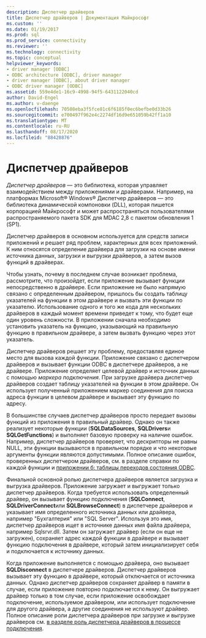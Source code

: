 ```yaml
---
description: Диспетчер драйверов
title: Диспетчер драйверов | Документация Майкрософт
ms.custom: ''
ms.date: 01/19/2017
ms.prod: sql
ms.prod_service: connectivity
ms.reviewer: ''
ms.technology: connectivity
ms.topic: conceptual
helpviewer_keywords:
- driver manager [ODBC]
- ODBC architecture [ODBC], driver manager
- driver manager [ODBC], about driver manager
- ODBC driver manager [ODBC]
ms.assetid: 559e4de1-16c9-4998-94f5-6431122040cd
author: David-Engel
ms.author: v-daenge
ms.openlocfilehash: 70508eba3f5fce81c6f6185f0ec6befbe0d33b26
ms.sourcegitcommit: e700497f962e4c2274df16d9e651059b42ff1a10
ms.translationtype: MT
ms.contentlocale: ru-RU
ms.lasthandoff: 08/17/2020
ms.locfileid: "88428876"
---
```

# <a name="the-driver-manager"></a>Диспетчер драйверов
*Диспетчер драйверов* — это библиотека, которая управляет взаимодействием между приложениями и драйверами. Например, на платформах Microsoft® Windows® Диспетчер драйверов — это библиотека динамической компоновки (DLL), которая пишется корпорацией Майкрософт и может распространяться пользователями распространяемого пакета SDK для MDAC 2,8 с пакетом обновления 1 (SP1).  
  
 Диспетчер драйверов в основном используется для средств записи приложений и решает ряд проблем, характерных для всех приложений. К ним относятся определение драйвера для загрузки на основе имени источника данных, загрузки и выгрузки драйверов, а затем вызов функций в драйверах.  
  
 Чтобы узнать, почему в последнем случае возникает проблема, рассмотрите, что произойдет, если приложение вызывает функции непосредственно в драйвере. Если приложение не было напрямую связано с определенным драйвером, пришлось бы создать таблицу указателей на функции в этом драйвере и вызвать эти функции по указателю. Использование одного и того же кода для нескольких драйверов в каждый момент времени приведет к тому, что будет еще один уровень сложности. В приложении сначала необходимо установить указатель на функцию, указывающий на правильную функцию в правильном драйвере, а затем вызвать функцию через этот указатель.  
  
 Диспетчер драйверов решает эту проблему, предоставляя единое место для вызова каждой функции. Приложение связано с диспетчером драйверов и вызывает функции ODBC в диспетчере драйверов, а не драйвере. Приложение определяет целевой драйвер и источник данных с помощью *маркера подключения*. При загрузке драйвера диспетчер драйверов создает таблицу указателей на функции в этом драйвере. Он использует полученный приложением маркер соединения для поиска адреса функции в целевом драйвере и вызывает эту функцию по адресу.  
  
 В большинстве случаев диспетчер драйверов просто передает вызовы функций из приложения в правильный драйвер. Однако он также реализует некоторые функции (**SQLDataSources**, **SQLDrivers**и **SQLGetFunctions**) и выполняет базовую проверку на наличие ошибок. Например, диспетчер драйверов проверяет, что дескрипторы не равны NULL, эти функции вызываются в правильном порядке и что некоторые аргументы функции являются допустимыми. Полное описание ошибок, проверенных диспетчером драйверов, см. в разделе справки по каждой функции и [приложении б: таблицы переходов состояния ODBC](../../odbc/reference/appendixes/appendix-b-odbc-state-transition-tables.md).  
  
 Финальной основной ролью диспетчера драйверов является загрузка и выгрузка драйверов. Приложение загружает и выгружает только диспетчер драйверов. Когда требуется использовать определенный драйвер, он вызывает функцию подключения (**SQLConnect**, **SQLDriverConnect**или **SQLBrowseConnect**) в диспетчере драйверов и указывает имя определенного источника данных или драйвера, например "Бухгалтерия" или "SQL Server". Используя это имя, диспетчер драйверов ищет в источнике данных имя файла драйвера, например Sqlsrvr.dll. Затем он загружает драйвер (если он еще не загружен), сохраняет адрес каждой функции в драйвере и вызывает функцию подключения в драйвере, который затем инициализирует себя и подключается к источнику данных.  
  
 Когда приложение выполняется с помощью драйвера, оно вызывает **SQLDisconnect** в диспетчере драйверов. Диспетчер драйверов вызывает эту функцию в драйвере, который отключается от источника данных. Однако диспетчер драйверов сохраняет драйвер в памяти в случае, если приложение повторно подключается к нему. Он выгружает драйвер только в том случае, если приложение освобождает подключение, используемое драйвером, или использует подключение для другого драйвера, а другие соединения не используют драйвер. Полное описание роли диспетчера драйверов при загрузке и выгрузке драйверов см. [в разделе роль диспетчера драйверов в процессе подключения](../../odbc/reference/develop-app/driver-manager-s-role-in-the-connection-process.md).
